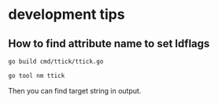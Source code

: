 # development tips

## How to find attribute name to set ldflags

```bash
go build cmd/ttick/ttick.go

go tool nm ttick
```

Then you can find target string in output.
